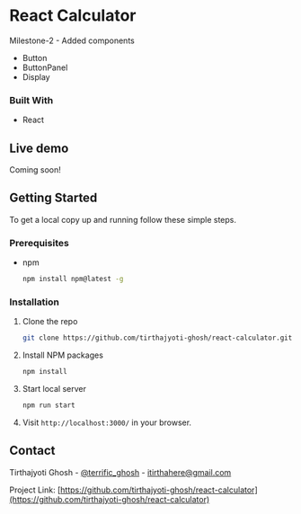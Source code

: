 <!--
*** Thanks for checking out this README Template. If you have a suggestion that would
*** make this better, please fork the repo and create a pull request or simply open
*** an issue with the tag "enhancement".
*** Thanks again! Now go create something AMAZING! :D
-->





<!-- PROJECT SHIELDS -->
<!--
*** I'm using markdown "reference style" links for readability.
*** Reference links are enclosed in brackets [ ] instead of parentheses ( ).
*** See the bottom of this document for the declaration of the reference variables
*** for contributors-url, forks-url, etc. This is an optional, concise syntax you may use.
*** https://www.markdownguide.org/basic-syntax/#reference-style-links
-->


<!-- ABOUT THE PROJECT -->
# React Calculator

Milestone-2 - Added components

* Button
* ButtonPanel
* Display

### Built With

* React

## Live demo

Coming soon!

<!-- GETTING STARTED -->
## Getting Started

To get a local copy up and running follow these simple steps.

### Prerequisites

* npm

    ```sh
    npm install npm@latest -g
    ```

### Installation

1. Clone the repo

    ```sh
    git clone https://github.com/tirthajyoti-ghosh/react-calculator.git
    ```

2. Install NPM packages

    ```sh
    npm install
    ```

3. Start local server

    ```sh
    npm run start
    ```
    
4. Visit `http://localhost:3000/` in your browser.

<!-- CONTACT -->
## Contact

Tirthajyoti Ghosh - [@terrific_ghosh](https://twitter.com/terrific_ghosh) - itirthahere@gmail.com

Project Link: [https://github.com/tirthajyoti-ghosh/react-calculator](https://github.com/tirthajyoti-ghosh/react-calculator)

<!-- MARKDOWN LINKS & IMAGES -->
<!-- https://www.markdownguide.org/basic-syntax/#reference-style-links -->
[contributors-shield]: https://img.shields.io/github/contributors/tirthajyoti-ghosh/weather-app.svg?style=flat-square
[contributors-url]: https://github.com/tirthajyoti-ghosh/react-calculator/graphs/contributors
[forks-shield]: https://img.shields.io/github/forks/tirthajyoti-ghosh/weather-app.svg?style=flat-square
[forks-url]: https://github.com/tirthajyoti-ghosh/react-calculator/network/members
[stars-shield]: https://img.shields.io/github/stars/tirthajyoti-ghosh/weather-app.svg?style=flat-square
[stars-url]: https://github.com/tirthajyoti-ghosh/react-calculator/stargazers
[issues-shield]: https://img.shields.io/github/issues/tirthajyoti-ghosh/weather-app.svg?style=flat-square
[issues-url]: https://github.com/tirthajyoti-ghosh/react-calculator/issues
[license-shield]: https://img.shields.io/badge/License-MIT-yellow.svg
[license-url]: https://github.com/tirthajyoti-ghosh/react-calculator/blob/development/LICENSE
[linkedin-shield]: https://img.shields.io/badge/-LinkedIn-black.svg?style=flat-square&logo=linkedin&colorB=555
[linkedin-url]: https://www.linkedin.com/in/tirthajyoti-ghosh/